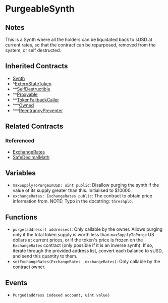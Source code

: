 # PurgeableSynth

## Notes

This is a Synth where all the holders can be liquidated back to sUSD at current rates, so that the contract can be repurposed, removed from the system, or self destructed.

## Inherited Contracts

* [Synth](Synth.md)
* ^[ExternStateToken](ExternStateToken.md)
* ^^[SelfDestructible](SelfDestructible.md)
* ^^[Proxyable](Proxyable.md)
* ^^[TokenFallbackCaller](TokenFallbackCaller.md)
* ^^^[Owned](Owned.md)
* ^^^[ReentrancyPreventer](ReentrancyPreventer.md)

## Related Contracts

### Referenced

* [ExchangeRates](ExchangeRates.md)
* [SafeDecimalMath](SafeDecimalMath.md)

## Variables

* `maxSupplyToPurgeInUSD: uint public`: Disallow purging the synth if the value of its supply greater than this. Initialised to \$10000.
* `exchangeRates: ExchangeRates public`: The contract to obtain price information from. NOTE: Typo in the docstring: `threshpld`.

## Functions

* `purge(address[] addresses)`: Only callable by the owner. Allows purging only if the total token supply is worth less than `maxSupplyToPurge` US dollars at current prices, or if the token's price is frozen on the `ExchangeRates` contract (only possible if it is an inverse synth). If so, iterate through the provided address list, convert each balance to sUSD, and send this quantity to them.
* `setExchangeRates(ExchangeRates _exchangeRates)`: Only callable by the contract owner.

## Events

* `Purged(address indexed account, uint value)`
